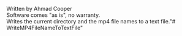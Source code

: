 Written by Ahmad Cooper<br/>
Software comes "as is", no warranty.<br/>
Writes the current directory and the mp4 file names to a text file."# WriteMP4FileNameToTextFile" 
